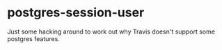 # postgres-session-user

Just some hacking around to work out why Travis doesn't support some postgres features.
